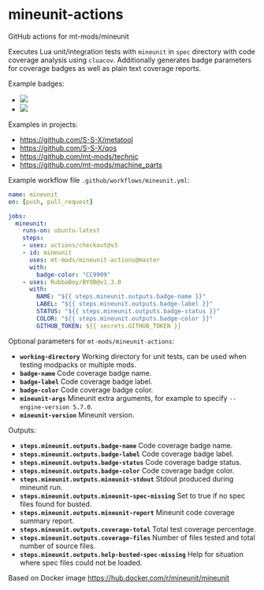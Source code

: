 # mineunit-actions

GitHub actions for mt-mods/mineunit

Executes Lua unit/integration tests with `mineunit` in `spec` directory with code coverage analysis using `cluacov`.
Additionally generates badge parameters for coverage badges as well as plain text coverage reports.

Example badges:
* ![](https://byob.yarr.is/S-S-X/metatool/metatool-coverage)
* ![](https://byob.yarr.is/S-S-X/metatool/sharetool-coverage)

Examples in projects:
* https://github.com/S-S-X/metatool
* https://github.com/S-S-X/qos
* https://github.com/mt-mods/technic
* https://github.com/mt-mods/machine_parts

Example workflow file `.github/workflows/mineunit.yml`:
```yaml
name: mineunit
on: [push, pull_request]

jobs:
  mineunit:
    runs-on: ubuntu-latest
    steps:
    - uses: actions/checkout@v3
    - id: mineunit
      uses: mt-mods/mineunit-actions@master
      with:
        badge-color: "CC9909"
    - uses: RubbaBoy/BYOB@v1.3.0
      with:
        NAME: "${{ steps.mineunit.outputs.badge-name }}"
        LABEL: "${{ steps.mineunit.outputs.badge-label }}"
        STATUS: "${{ steps.mineunit.outputs.badge-status }}"
        COLOR: "${{ steps.mineunit.outputs.badge-color }}"
        GITHUB_TOKEN: ${{ secrets.GITHUB_TOKEN }}
```

Optional parameters for `mt-mods/mineunit-actions`:

* **`working-directory`** Working directory for unit tests, can be used when testing modpacks or multiple mods.
* **`badge-name`** Code coverage badge name.
* **`badge-label`** Code coverage badge label.
* **`badge-color`** Code coverage badge color.
* **`mineunit-args`** Mineunit extra arguments, for example to specify `--engine-version 5.7.0`.
* **`mineunit-version`** Mineunit version.

Outputs:

* **`steps.mineunit.outputs.badge-name`** Code coverage badge name.
* **`steps.mineunit.outputs.badge-label`** Code coverage badge label.
* **`steps.mineunit.outputs.badge-status`** Code coverage badge status.
* **`steps.mineunit.outputs.badge-color`** Code coverage badge color.
* **`steps.mineunit.outputs.mineunit-stdout`** Stdout produced during mineunit run.
* **`steps.mineunit.outputs.mineunit-spec-missing`** Set to true if no spec files found for busted.
* **`steps.mineunit.outputs.mineunit-report`** Mineunit code coverage summary report.
* **`steps.mineunit.outputs.coverage-total`** Total test coverage percentage.
* **`steps.mineunit.outputs.coverage-files`** Number of files tested and total number of source files.
* **`steps.mineunit.outputs.help-busted-spec-missing`** Help for situation where spec files could not be loaded.

Based on Docker image https://hub.docker.com/r/mineunit/mineunit
